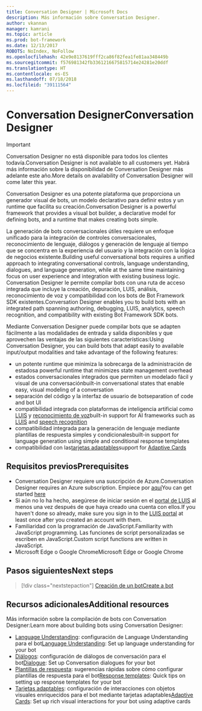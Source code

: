 ```yaml
---
title: Conversation Designer | Microsoft Docs
description: Más información sobre Conversation Designer.
author: vkannan
manager: kamrani
ms.topic: article
ms.prod: bot-framework
ms.date: 12/13/2017
ROBOTS: NoIndex, NoFollow
ms.openlocfilehash: 42e9e8137619fff2ca86f82fea1fe81aa348449b
ms.sourcegitcommit: f576981342fb3361216675815714e24281e20ddf
ms.translationtype: HT
ms.contentlocale: es-ES
ms.lasthandoff: 07/18/2018
ms.locfileid: "39111564"
---
```

# <a name="conversation-designer"></a><span data-ttu-id="3cfc7-103">Conversation Designer</span><span class="sxs-lookup"><span data-stu-id="3cfc7-103">Conversation Designer</span></span>
> [!IMPORTANT]
> <span data-ttu-id="3cfc7-104">Conversation Designer no está disponible para todos los clientes todavía.</span><span class="sxs-lookup"><span data-stu-id="3cfc7-104">Conversation Designer is not available to all customers yet.</span></span> <span data-ttu-id="3cfc7-105">Habrá más información sobre la disponibilidad de Conversation Designer más adelante este año.</span><span class="sxs-lookup"><span data-stu-id="3cfc7-105">More details on availability of Conversation Designer will come later this year.</span></span>

<span data-ttu-id="3cfc7-106">Conversation Designer es una potente plataforma que proporciona un generador visual de bots, un modelo declarativo para definir estos y un runtime que facilita su creación.</span><span class="sxs-lookup"><span data-stu-id="3cfc7-106">Conversation Designer is a powerful framework that provides a visual bot builder, a declarative model for defining bots, and a runtime that makes creating bots simple.</span></span>

<span data-ttu-id="3cfc7-107">La generación de bots conversacionales útiles requiere un enfoque unificado para la integración de controles conversacionales, reconocimiento de lenguaje, diálogos y generación de lenguaje al tiempo que se concentra en la experiencia del usuario y la integración con la lógica de negocios existente.</span><span class="sxs-lookup"><span data-stu-id="3cfc7-107">Building useful conversational bots requires a unified approach to integrating conversational controls, language understanding, dialogues, and language generation, while at the same time maintaining focus on user experience and integration with existing business logic.</span></span> <span data-ttu-id="3cfc7-108">Conversation Designer le permite compilar bots con una ruta de acceso integrada que incluye la creación, depuración, LUIS, análisis, reconocimiento de voz y compatibilidad con los bots de Bot Framework SDK existentes.</span><span class="sxs-lookup"><span data-stu-id="3cfc7-108">Conversation Designer enables you to build bots with an integrated path spanning authoring, debugging, LUIS, analytics, speech recognition, and compatibility with existing Bot Framework SDK bots.</span></span>

<span data-ttu-id="3cfc7-109">Mediante Conversation Designer puede compilar bots que se adapten fácilmente a las modalidades de entrada y salida disponibles y que aprovechen las ventajas de las siguientes características:</span><span class="sxs-lookup"><span data-stu-id="3cfc7-109">Using Conversation Designer, you can build bots that adapt easily to available input/output modalities and take advantage of the following features:</span></span> 

- <span data-ttu-id="3cfc7-110">un potente runtime que minimiza la sobrecarga de la administración de estados</span><span class="sxs-lookup"><span data-stu-id="3cfc7-110">a powerful runtime that minimizes state management overhead</span></span>
- <span data-ttu-id="3cfc7-111">estados conversacionales integrados que permiten un modelado fácil y visual de una conversación</span><span class="sxs-lookup"><span data-stu-id="3cfc7-111">built-in conversational states that enable easy, visual modeling of a conversation</span></span>
- <span data-ttu-id="3cfc7-112">separación del código y la interfaz de usuario de bot</span><span class="sxs-lookup"><span data-stu-id="3cfc7-112">separation of code and bot UI</span></span>
- <span data-ttu-id="3cfc7-113">compatibilidad integrada con plataformas de inteligencia artificial como <a href="https://luis.ai" target="_blank">LUIS</a> y <a href="https://www.microsoft.com/cognitive-services/en-us/speech-api" target="_blank">reconocimiento de voz</a></span><span class="sxs-lookup"><span data-stu-id="3cfc7-113">built-in support for AI frameworks such as <a href="https://luis.ai" target="_blank">LUIS</a> and <a href="https://www.microsoft.com/cognitive-services/en-us/speech-api" target="_blank">speech recognition</a></span></span>
- <span data-ttu-id="3cfc7-114">compatibilidad integrada para la generación de lenguaje mediante plantillas de respuesta simples y condicionales</span><span class="sxs-lookup"><span data-stu-id="3cfc7-114">built-in support for language generation using simple and conditional response templates</span></span>
- <span data-ttu-id="3cfc7-115">compatibilidad con las[tarjetas adaptables](conversation-designer-adaptive-cards.md)</span><span class="sxs-lookup"><span data-stu-id="3cfc7-115">support for [Adaptive Cards](conversation-designer-adaptive-cards.md)</span></span>

## <a name="prerequisites"></a><span data-ttu-id="3cfc7-116">Requisitos previos</span><span class="sxs-lookup"><span data-stu-id="3cfc7-116">Prerequisites</span></span>

- <span data-ttu-id="3cfc7-117">Conversation Designer requiere una suscripción de Azure.</span><span class="sxs-lookup"><span data-stu-id="3cfc7-117">Conversation Designer requires an Azure subscription.</span></span> <span data-ttu-id="3cfc7-118">Empiece por <a href="https://azure.microsoft.com/en-us/" target="_blank">aquí</a></span><span class="sxs-lookup"><span data-stu-id="3cfc7-118">You can get started <a href="https://azure.microsoft.com/en-us/" target="_blank">here</a></span></span>
- <span data-ttu-id="3cfc7-119">Si aún no lo ha hecho, asegúrese de iniciar sesión en el [portal de LUIS](https://luis.ai) al menos una vez después de que haya creado una cuenta con ellos.</span><span class="sxs-lookup"><span data-stu-id="3cfc7-119">If you haven't done so already, make sure you sign in to the [LUIS portal](https://luis.ai) at least once after you created an account with them.</span></span>
- <span data-ttu-id="3cfc7-120">Familiaridad con la programación de JavaScript.</span><span class="sxs-lookup"><span data-stu-id="3cfc7-120">Familiarity with JavaScript programming.</span></span> <span data-ttu-id="3cfc7-121">Las funciones de script personalizadas se escriben en JavaScript.</span><span class="sxs-lookup"><span data-stu-id="3cfc7-121">Custom script functions are written in JavaScript.</span></span>
- <span data-ttu-id="3cfc7-122">Microsoft Edge o Google Chrome</span><span class="sxs-lookup"><span data-stu-id="3cfc7-122">Microsoft Edge or Google Chrome</span></span>

## <a name="next-steps"></a><span data-ttu-id="3cfc7-123">Pasos siguientes</span><span class="sxs-lookup"><span data-stu-id="3cfc7-123">Next steps</span></span>
> [!div class="nextstepaction"]
> [<span data-ttu-id="3cfc7-124">Creación de un bot</span><span class="sxs-lookup"><span data-stu-id="3cfc7-124">Create a bot</span></span>](conversation-designer-create-bot.md)

## <a name="additional-resources"></a><span data-ttu-id="3cfc7-125">Recursos adicionales</span><span class="sxs-lookup"><span data-stu-id="3cfc7-125">Additional resources</span></span>
<span data-ttu-id="3cfc7-126">Más información sobre la compilación de bots con Conversation Designer:</span><span class="sxs-lookup"><span data-stu-id="3cfc7-126">Learn more about building bots using Conversation Designer:</span></span>
- <span data-ttu-id="3cfc7-127">[Language Understanding](conversation-designer-luis.md): configuración de Language Understanding para el bot</span><span class="sxs-lookup"><span data-stu-id="3cfc7-127">[Language Understanding](conversation-designer-luis.md): Set up language understanding for your bot</span></span>
- <span data-ttu-id="3cfc7-128">[Diálogos](conversation-designer-dialogues.md): configuración de diálogos de conversación para el bot</span><span class="sxs-lookup"><span data-stu-id="3cfc7-128">[Dialogue](conversation-designer-dialogues.md): Set up Conversation dialogues for your bot</span></span>
- <span data-ttu-id="3cfc7-129">[Plantillas de respuesta](conversation-designer-response-templates.md): sugerencias rápidas sobre cómo configurar plantillas de respuesta para el bot</span><span class="sxs-lookup"><span data-stu-id="3cfc7-129">[Response templates](conversation-designer-response-templates.md): Quick tips on setting up response templates for your bot</span></span>
- <span data-ttu-id="3cfc7-130">[Tarjetas adaptables](conversation-designer-adaptive-cards.md): configuración de interacciones con objetos visuales enriquecidos para el bot mediante tarjetas adaptables</span><span class="sxs-lookup"><span data-stu-id="3cfc7-130">[Adaptive Cards](conversation-designer-adaptive-cards.md): Set up rich visual interactions for your bot using adaptive cards</span></span>
